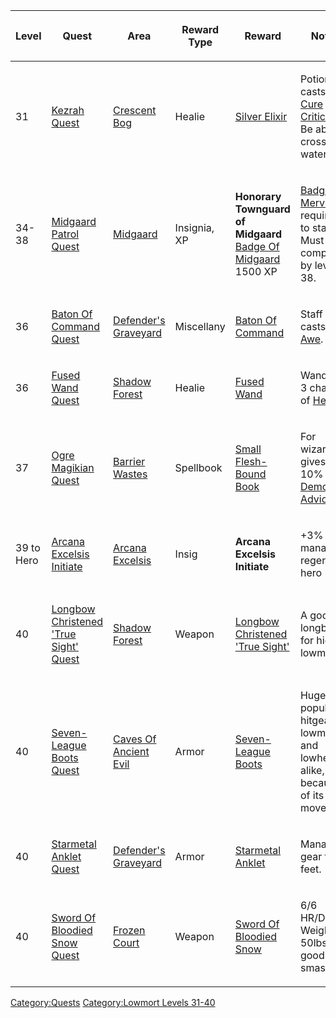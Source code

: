 <table>
<thead>
<tr class="header">
<th><p>Level</p></th>
<th><p>Quest</p></th>
<th><p>Area</p></th>
<th><p>Reward Type</p></th>
<th><p>Reward</p></th>
<th><p>Notes</p></th>
</tr>
</thead>
<tbody>
<tr class="odd">
<td><p>31</p></td>
<td><p><a href="Kezrah_Quest" title="wikilink">Kezrah Quest</a></p></td>
<td><p><a href=":Category:Crescent_Bog" title="wikilink">Crescent
Bog</a></p></td>
<td><p>Healie</p></td>
<td><p><a href="Silver_Elixir" title="wikilink">Silver
Elixir</a></p></td>
<td><p>Potion casts 2x <a href="Cure_Critical" title="wikilink">Cure
Critical</a><br />
Be able to cross water.</p></td>
</tr>
<tr class="even">
<td><p>34-38</p></td>
<td><p><a href="Midgaard_Patrol_Quest" title="wikilink">Midgaard Patrol
Quest</a></p></td>
<td><p><a href=":Category:Midgaard"
title="wikilink">Midgaard</a></p></td>
<td><p>Insignia, XP</p></td>
<td><p><strong>Honorary Townguard of Midgaard</strong><br />
<a href="Badge_Of_Midgaard" title="wikilink">Badge Of Midgaard</a><br />
1500 XP</p></td>
<td><p><a href="Badge_Of_Mervue" title="wikilink">Badge Of Mervue</a>
required to start.<br />
Must be completed by level 38.</p></td>
</tr>
<tr class="odd">
<td><p>36</p></td>
<td><p><a href="Baton_Of_Command_Quest" title="wikilink">Baton Of
Command Quest</a></p></td>
<td><p><a href=":Category:Defender&#39;s_Graveyard"
title="wikilink">Defender's Graveyard</a></p></td>
<td><p>Miscellany</p></td>
<td><p><a href="Baton_Of_Command" title="wikilink">Baton Of
Command</a></p></td>
<td><p>Staff casts <a href="Awe" title="wikilink">Awe</a>.</p></td>
</tr>
<tr class="even">
<td><p>36</p></td>
<td><p><a href="Fused_Wand_Quest" title="wikilink">Fused Wand
Quest</a></p></td>
<td><p><a href=":Category:Shadow_Forest" title="wikilink">Shadow
Forest</a></p></td>
<td><p>Healie</p></td>
<td><p><a href="Fused_Wand" title="wikilink">Fused Wand</a></p></td>
<td><p>Wand has 3 charges of <a href="Heal_(spell)"
title="wikilink">Heal</a></p></td>
</tr>
<tr class="odd">
<td><p>37</p></td>
<td><p><a href="Ogre_Magikian_Quest" title="wikilink">Ogre Magikian
Quest</a></p></td>
<td><p><a href=":Category:Barrier_Wastes" title="wikilink">Barrier
Wastes</a></p></td>
<td><p>Spellbook</p></td>
<td><p><a href="Small_Flesh-Bound_Book" title="wikilink">Small
Flesh-Bound Book</a></p></td>
<td><p>For wizards, gives 10% to <a href="Demonic_Advice"
title="wikilink">Demonic Advice</a>.</p></td>
</tr>
<tr class="even">
<td><p>39 to Hero</p></td>
<td><p><a href="Arcana_Excelsis_Initiate" title="wikilink">Arcana
Excelsis Initiate</a></p></td>
<td><p><a href=":Category:Arcana_Excelsis" title="wikilink">Arcana
Excelsis</a></p></td>
<td><p>Insig</p></td>
<td><p><strong>Arcana Excelsis Initiate</strong></p></td>
<td><p>+3% mana regen till hero 250</p></td>
</tr>
<tr class="odd">
<td><p>40</p></td>
<td><p><a href="Longbow_Christened_&#39;True_Sight&#39;_Quest"
title="wikilink">Longbow Christened 'True Sight' Quest</a></p></td>
<td><p><a href=":Category:Shadow_Forest" title="wikilink">Shadow
Forest</a></p></td>
<td><p>Weapon</p></td>
<td><p><a href="Longbow_Christened_&#39;True_Sight&#39;"
title="wikilink">Longbow Christened 'True Sight'</a></p></td>
<td><p>A good longbow for high lowmort.</p></td>
</tr>
<tr class="even">
<td><p>40</p></td>
<td><p><a href="Seven-League_Boots_Quest" title="wikilink">Seven-League
Boots Quest</a></p></td>
<td><p><a href=":Category:Caves_Of_Ancient_Evil" title="wikilink">Caves
Of Ancient Evil</a></p></td>
<td><p>Armor</p></td>
<td><p><a href="Seven-League_Boots" title="wikilink">Seven-League
Boots</a></p></td>
<td><p>Hugely popular hitgear for lowmorts and lowheroes alike, because
of its 777 moves.</p></td>
</tr>
<tr class="odd">
<td><p>40</p></td>
<td><p><a href="Starmetal_Anklet_Quest" title="wikilink">Starmetal
Anklet Quest</a></p></td>
<td><p><a href=":Category:Defender&#39;s_Graveyard"
title="wikilink">Defender's Graveyard</a></p></td>
<td><p>Armor</p></td>
<td><p><a href="Starmetal_Anklet" title="wikilink">Starmetal
Anklet</a></p></td>
<td><p>Mana gear for feet.</p></td>
</tr>
<tr class="even">
<td><p>40</p></td>
<td><p><a href="Sword_Of_Bloodied_Snow_Quest" title="wikilink">Sword Of
Bloodied Snow Quest</a></p></td>
<td><p><a href=":Category:Frozen_Court" title="wikilink">Frozen
Court</a></p></td>
<td><p>Weapon</p></td>
<td><p><a href="Sword_Of_Bloodied_Snow" title="wikilink">Sword Of
Bloodied Snow</a></p></td>
<td><p>6/6 HR/DR. Weighs 50lbs so a good smasher.</p></td>
</tr>
</tbody>
</table>

[Category:Quests](Category:Quests "wikilink") [Category:Lowmort Levels
31-40](Category:Lowmort_Levels_31-40 "wikilink")
